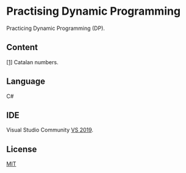 # Practising Dynamic Programming

Practicing Dynamic Programming (DP).

## Content

[[1]](/CatalanNumber) Catalan numbers.

## Language
C#

## IDE

Visual Studio Community [VS 2019](https://visualstudio.microsoft.com/es/vs/).

## License
[MIT](https://choosealicense.com/licenses/mit/)